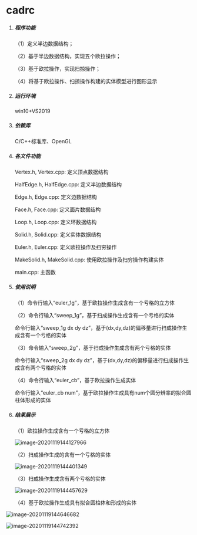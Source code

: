 # cadrc

1. ##### 程序功能

   （1）定义半边数据结构；

   （2）基于半边数据结构，实现五个欧拉操作；

   （3）基于欧拉操作，实现扫掠操作；

   （4）将基于欧拉操作、扫掠操作构建的实体模型进行图形显示

2. ##### 运行环境

   win10+VS2019

3. ##### 依赖库

   C/C++标准库、OpenGL

4. ##### 各文件功能

   Vertex.h, Vertex.cpp: 定义顶点数据结构

   HalfEdge.h, HalfEdge.cpp: 定义半边数据结构

   Edge.h, Edge.cpp: 定义边数据结构

   Face.h, Face.cpp: 定义面片数据结构

   Loop.h, Loop.cpp: 定义环数据结构

   Solid.h, Solid.cpp: 定义实体数据结构

   Euler.h, Euler.cpp: 定义欧拉操作及扫穷操作

   MakeSolid.h, MakeSolid.cpp: 使用欧拉操作及扫穷操作构建实体

   main.cpp: 主函数

5. ##### 使用说明

   （1）命令行输入“euler_1g”，基于欧拉操作生成含有一个亏格的立方体

   （2）命令行输入“sweep_1g”，基于扫成操作生成含有一个亏格的实体

   命令行输入“sweep_1g dx dy dz”，基于(dx,dy,dz)的偏移量进行扫成操作生成含有一个亏格的实体

   （3）命令输入“sweep_2g”，基于扫成操作生成含有两个亏格的实体

   命令行输入“sweep_2g dx dy dz”，基于(dx,dy,dz)的偏移量进行扫成操作生成含有两个亏格的实体

   （4）命令行输入“euler_cb”，基于欧拉操作生成实体

   命令行输入“euler_cb num”，基于欧拉操作生成具有num个圆分辨率的拟合圆柱体形成的实体

6. ##### 结果展示

   （1）欧拉操作生成含有一个亏格的立方体

   ![image-20201119144127966](C:\Users\logar\AppData\Roaming\Typora\typora-user-images\image-20201119144127966.png)

   （2）扫成操作生成的含有一个亏格的实体

   ![image-20201119144401349](C:\Users\logar\AppData\Roaming\Typora\typora-user-images\image-20201119144401349.png)

   （3）扫成操作生成含有两个亏格的实体

   ![image-20201119144457629](C:\Users\logar\AppData\Roaming\Typora\typora-user-images\image-20201119144457629.png)

   （4）基于欧拉操作生成具有拟合圆柱体和形成的实体

![image-20201119144646682](C:\Users\logar\AppData\Roaming\Typora\typora-user-images\image-20201119144646682.png)

![image-20201119144742392](C:\Users\logar\AppData\Roaming\Typora\typora-user-images\image-20201119144742392.png)